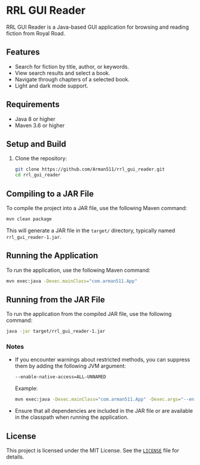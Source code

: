 # RRL GUI Reader

RRL GUI Reader is a Java-based GUI application for browsing and reading fiction from Royal Road.

## Features

-   Search for fiction by title, author, or keywords.
-   View search results and select a book.
-   Navigate through chapters of a selected book.
-   Light and dark mode support.

## Requirements

-   Java 8 or higher
-   Maven 3.6 or higher

## Setup and Build

1. Clone the repository:
    ```bash
    git clone https://github.com/Arman511/rrl_gui_reader.git
    cd rrl_gui_reader
    ```

## Compiling to a JAR File

To compile the project into a JAR file, use the following Maven command:

```bash
mvn clean package
```

This will generate a JAR file in the `target/` directory, typically named `rrl_gui_reader-1.jar`.

## Running the Application

To run the application, use the following Maven command:

```bash
mvn exec:java -Dexec.mainClass="com.arman511.App"
```

## Running from the JAR File

To run the application from the compiled JAR file, use the following command:

```bash
java -jar target/rrl_gui_reader-1.jar
```

### Notes

-   If you encounter warnings about restricted methods, you can suppress them by adding the following JVM argument:
    ```bash
    --enable-native-access=ALL-UNNAMED
    ```
    Example:
    ```bash
    mvn exec:java -Dexec.mainClass="com.arman511.App" -Dexec.args="--enable-native-access=ALL-UNNAMED"
    ```
-   Ensure that all dependencies are included in the JAR file or are available in the classpath when running the application.

## License

This project is licensed under the MIT License. See the [`LICENSE`](LICENSE) file for details.
